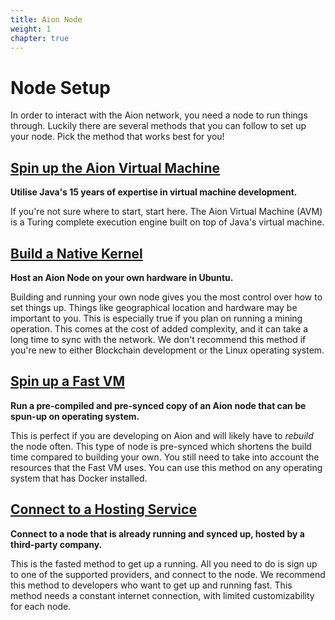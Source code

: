 ```yaml
---
title: Aion Node
weight: 1
chapter: true
---
```


# Node Setup

In order to interact with the Aion network, you need a node to run things through. Luckily there are several methods that you can follow to set up your node. Pick the method that works best for you!

## [Spin up the Aion Virtual Machine](avm)

**Utilise Java's 15 years of expertise in virtual machine development.**

If you're not sure where to start, start here. The Aion Virtual Machine (AVM) is a Turing complete execution engine built on top of Java's virtual machine.

## [Build a Native Kernel](native-kernel)

**Host an Aion Node on your own hardware in Ubuntu.**

Building and running your own node gives you the most control over how to set things up. Things like geographical location and hardware may be important to you. This is especially true if you plan on running a mining operation. This comes at the cost of added complexity, and it can take a long time to sync with the network. We don't recommend this method if you're new to either Blockchain development or the Linux operating system.

## [Spin up a Fast VM](fast-vm)

**Run a pre-compiled and pre-synced copy of an Aion node that can be spun-up on operating system.**

This is perfect if you are developing on Aion and will likely have to _rebuild_ the node often. This type of node is pre-synced which shortens the build time compared to building your own. You still need to take into account the resources that the Fast VM uses. You can use this method on any operating system that has Docker installed.

## [Connect to a Hosting Service](hosting-service)

**Connect to a node that is already running and synced up, hosted by a third-party company.**

This is the fasted method to get up a running. All you need to do is sign up to one of the supported providers, and connect to the node. We recommend this method to developers who want to get up and running fast. This method needs a constant internet connection, with limited customizability for each node.